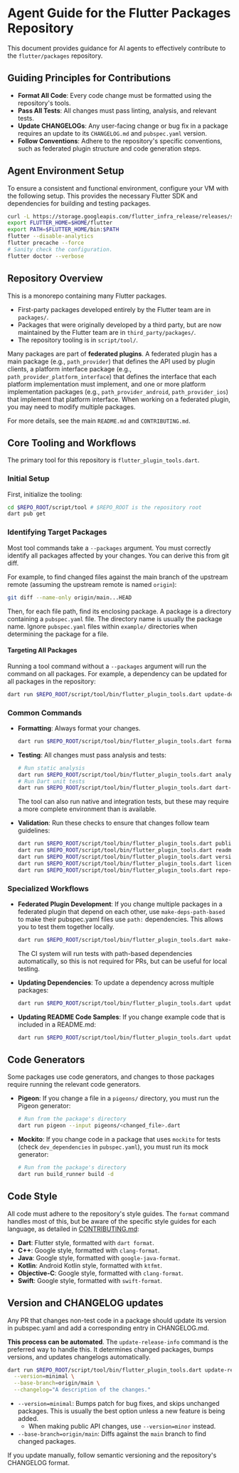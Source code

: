 # Agent Guide for the Flutter Packages Repository

This document provides guidance for AI agents to effectively contribute to the `flutter/packages` repository.

## Guiding Principles for Contributions

- **Format All Code**: Every code change must be formatted using the repository's tools.
- **Pass All Tests**: All changes must pass linting, analysis, and relevant tests.
- **Update CHANGELOGs**: Any user-facing change or bug fix in a package requires an update to its `CHANGELOG.md` and `pubspec.yaml` version.
- **Follow Conventions**: Adhere to the repository's specific conventions, such as federated plugin structure and code generation steps.

## Agent Environment Setup

To ensure a consistent and functional environment, configure your VM with the following setup. This provides the necessary Flutter SDK and dependencies for building and testing packages.

```bash
curl -L https://storage.googleapis.com/flutter_infra_release/releases/stable/linux/flutter_linux_3.32.8-stable.tar.xz | tar -xJ -C $HOME
export FLUTTER_HOME=$HOME/flutter
export PATH=$FLUTTER_HOME/bin:$PATH
flutter --disable-analytics
flutter precache --force
# Sanity check the configuration.
flutter doctor --verbose
```

## Repository Overview

This is a monorepo containing many Flutter packages.
- First-party packages developed entirely by the Flutter team are in `packages/`.
- Packages that were originally developed by a third party, but are now maintained by the Flutter team are in `third_party/packages/`.
- The repository tooling is in `script/tool/`.

Many packages are part of **federated plugins**. A federated plugin has a main package (e.g., `path_provider`) that defines the API used by plugin clients, a platform interface package (e.g., `path_provider_platform_interface`) that defines the interface that each platform implementation must implement, and one or more platform implementation packages (e.g., `path_provider_android`, `path_provider_ios`) that implement that platform interface. When working on a federated plugin, you may need to modify multiple packages.

For more details, see the main `README.md` and `CONTRIBUTING.md`.

## Core Tooling and Workflows

The primary tool for this repository is `flutter_plugin_tools.dart`.

### Initial Setup

First, initialize the tooling:
```bash
cd $REPO_ROOT/script/tool # $REPO_ROOT is the repository root
dart pub get
```

### Identifying Target Packages

Most tool commands take a `--packages` argument. You must correctly identify all packages affected by your changes. You can derive this from git diff.

For example, to find changed files against the main branch of the upstream remote (assuming the upstream remote is named `origin`):

```bash
git diff --name-only origin/main...HEAD
```

Then, for each file path, find its enclosing package. A package is a directory containing a `pubspec.yaml` file. The directory name is usually the package name. Ignore `pubspec.yaml` files within `example/` directories when determining the package for a file.

#### Targeting All Packages

Running a tool command without a `--packages` argument will run the command on all packages. For example, a dependency can be updated for all packages in the repository:

```bash
dart run $REPO_ROOT/script/tool/bin/flutter_plugin_tools.dart update-dependency --pub-package <dependency_name>
```

### Common Commands

- **Formatting**: Always format your changes.

  ```bash
  dart run $REPO_ROOT/script/tool/bin/flutter_plugin_tools.dart format --packages <changed_packages>
  ```
- **Testing**: All changes must pass analysis and tests:

  ```bash
  # Run static analysis
  dart run $REPO_ROOT/script/tool/bin/flutter_plugin_tools.dart analyze --packages <changed_packages>
  # Run Dart unit tests
  dart run $REPO_ROOT/script/tool/bin/flutter_plugin_tools.dart dart-test --packages <changed_packages>
  ```

  The tool can also run native and integration tests, but these may require a more complete environment than is available.
- **Validation**: Run these checks to ensure that changes follow team guidelines:
  ```bash
  dart run $REPO_ROOT/script/tool/bin/flutter_plugin_tools.dart publish-check --packages <changed_packages>
  dart run $REPO_ROOT/script/tool/bin/flutter_plugin_tools.dart readme-check --packages <changed_packages>
  dart run $REPO_ROOT/script/tool/bin/flutter_plugin_tools.dart version-check --packages <changed_packages>
  dart run $REPO_ROOT/script/tool/bin/flutter_plugin_tools.dart license-check
  dart run $REPO_ROOT/script/tool/bin/flutter_plugin_tools.dart repo-package-info-check
  ```

### Specialized Workflows

- **Federated Plugin Development**: If you change multiple packages in a federated plugin that depend on each other, use `make-deps-path-based` to make their pubspec.yaml files use `path:` dependencies. This allows you to test them together locally.
  ```bash
  dart run $REPO_ROOT/script/tool/bin/flutter_plugin_tools.dart make-deps-path-based --target-dependencies=<changed_plugin_packages>
  ```

  The CI system will run tests with path-based dependencies automatically, so this is not required for PRs, but can be useful for local testing.
- **Updating Dependencies**: To update a dependency across multiple packages:
  ```bash
  dart run $REPO_ROOT/script/tool/bin/flutter_plugin_tools.dart update-dependency --pub-package <dependency_name> --packages <packages_to_update>
  ```
- **Updating README Code Samples**: If you change example code that is included in a README.md:
  ```bash
  dart run $REPO_ROOT/script/tool/bin/flutter_plugin_tools.dart update-excerpts --packages <changed_packages>
  ```

## Code Generators

Some packages use code generators, and changes to those packages require running the relevant code generators.

- **Pigeon**: If you change a file in a `pigeons/` directory, you must run the Pigeon generator:
  ```bash
  # Run from the package's directory
  dart run pigeon --input pigeons/<changed_file>.dart
  ```
- **Mockito**: If you change code in a package that uses `mockito` for tests (check `dev_dependencies` in `pubspec.yaml`), you must run its mock generator:
  ```bash
  # Run from the package's directory
  dart run build_runner build -d
  ```

## Code Style

All code must adhere to the repository's style guides. The `format` command handles most of this, but be aware of the specific style guides for each language, as detailed in [CONTRIBUTING.md](./CONTRIBUTING.md#style):
- **Dart**: Flutter style, formatted with `dart format`.
- **C++**: Google style, formatted with `clang-format`.
- **Java**: Google style, formatted with `google-java-format`.
- **Kotlin**: Android Kotlin style, formatted with `ktfmt`.
- **Objective-C**: Google style, formatted with `clang-format`.
- **Swift**: Google style, formatted with `swift-format`.

## Version and CHANGELOG updates

Any PR that changes non-test code in a package should update its version in pubspec.yaml and add a corresponding entry in CHANGELOG.md.

**This process can be automated**. The `update-release-info` command is the preferred way to handle this. It determines changed packages, bumps versions, and updates changelogs automatically.
```bash
dart run $REPO_ROOT/script/tool/bin/flutter_plugin_tools.dart update-release-info \
  --version=minimal \
  --base-branch=origin/main \
  --changelog="A description of the changes."
```

- `--version=minimal`: Bumps patch for bug fixes, and skips unchanged packages. This is usually the best option unless a new feature is being added.
  - When making public API changes, use `--version=minor` instead.
- `--base-branch=origin/main`: Diffs against the `main` branch to find changed packages.

If you update manually, follow semantic versioning and the repository's CHANGELOG format.
